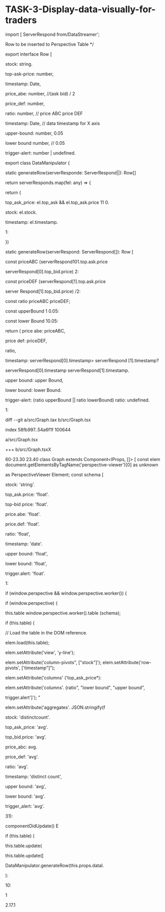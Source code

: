 # TASK-3-Display-data-visually-for-traders
import [ ServerRespond from/DataStreamer';

Row to be inserted to Perspective Table */

export interface Row [

stock: string.

top-ask-price: number,

timestamp: Date,

price_abe: number, //(ask bid) / 2

price_def: number,

ratio: number, // price ABC price DEF

timestamp: Date, // data timestamp for X axis

upper-bound: number, 0.05

lower bound number, // 0.05

trigger-alert: number | undefined.

export class DataManipulator {

static generateRow(serverResponde: ServerRespond||): Row[]

return serverResponds.map(fel: any) => {

return {

top_ask_price: el.top_ask && el.top_ask.price 11 0.

stock: el.stock.

timestamp: el.timestamp.

1:

})

static generateRow(serverRespond: ServerRespond[]): Row [

const priceABC (serverRespond101.top.ask.price

serverRespond[0].top_bid.price) 2:

const priceDEF (serverRespond[1].top.ask.price

server Respond[1].top_bid.price) /2:

const ratio priceABC priceDEF;

const upperBound 1 0.05:

const lower Bound 10.05:

return ( price abe: priceABC,

price def: priceDEF,

ratio,

timestamp: serverRespond[0].timestamp> serverRespond [1].timestamp?

serverRespond[0].timestamp serverRespond[1].timestamp.

upper bound: upper Bound,

lower bound: lower Bound.

trigger-alert: (ratio upperBound || ratio lowerBound) ratio: undefined.

1:

diff --git a/src/Graph.tax b/src/Graph.tsx

index 58fb997..54a6f1f 100644

a/src/Graph.tsx

+++ b/src/Graph.tsxX

60-23.30 23.40 class Graph extends Component<IProps, []> [ const elem document.getElementsByTagName('perspective-viewer')[0] as unknown

as PerspectiveViewer Element;
const schema [

stock: 'string'.

top_ask.price: 'float'.

top-bid price: 'float'.

price.abe: 'float'.

price.def: 'float'.

ratio: 'float',

timestamp: 'date'.

upper bound: 'float',

lower bound: 'float',

trigger.alert: 'float'.

1:

if (window.perspective && window.perspective.worker()) {

if (window.perspective) {

this.table window.perspective.worker().table (schema);

if (this.table) (

// Load the table in the <perspective-viewer> DOM reference.

elem.load(this.table);

elem.setAttribute('view', 'y-line');

elem.setAttribute('column-pivots", ["stock"]'); elem.setAttribute('row-pivots', ['timestamp"]");

elem.setAttribute('columns' ('top_ask_price*):

elem.setAttribute('columns'. (ratio", "lower bound", "upper bound",

trigger.alert']'); "

elem.setAttribute('aggregates'. JSON.stringify(f

stock: 'distinctcount'.

top_ask_price: 'avg'.

top_bid.price: 'avg'.

price_abc: avg.

price_def: 'avg'.

ratio: 'avg'.

timestamp: 'distinct count',

upper bound: 'avg',

lower bound: 'avg'.

trigger_alert: 'avg'.

31):

componentDidUpdate() E

if (this.table) (

this.table.update(

this.table.update([

DataManipulator.generateRow(this.props.datal.

):

10:

1

2.17.1
